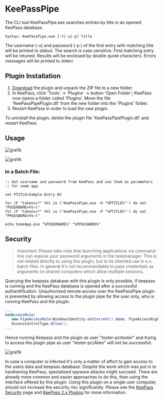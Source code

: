 # KeePassPipe

The CLI tool KeePassPipe.exe searches entries by title in an opened KeePass database.

```Syntax: KeePassPipe.exe [-t|-u|-p] Title ```

The username (-u) and password (-p ) of the first entry with matching title will be printed to stdout. The search is case sensitive. First matching entry will be retuned. Results will be enclosed by double quote characters. Errors messages will be printed to stderr. 

## Plugin Installation 

1.  [Download](https://github.com/limapap/KeePassPipe/releases/latest "Lastest Release") the plugin and unpack the ZIP file to a new folder.
2.  In KeePass, click 'Tools' → 'Plugins' → button 'Open Folder'; KeePass now opens a folder called 'Plugins'. Move the file 'KeePassPipePlugin.dll' from the new folder into the 'Plugins' folder.
3.  Restart KeePass in order to load the new plugin.

To uninstall the plugin, delete the plugin file 'KeePassPipePlugin.dll' and restart KeePass.

## Usage

![grafik](https://user-images.githubusercontent.com/49816044/56849564-7d016e00-68f6-11e9-96ac-5931549384c7.png)

![grafik](https://user-images.githubusercontent.com/49816044/56859290-0eb9bb80-6989-11e9-87f0-73906f719be1.png)

### In a Batch File:

```batch
:: Get username and password from KeePass and use them as parameters
:: for some app.

set PTITLE=Sample Entry #2

for /F "tokens=*" %%l in ('KeePassPipe.exe -U "%PTITLE%"') do set "PUSERNAME=%%~l"
for /F "tokens=*" %%l in ('KeePassPipe.exe -P "%PTITLE%"') do set "PPASSWORD=%%~l"

echo SomeApp.exe "%PUSERNAME%" "%PPASSWORD%" 

```
## Security

>Important: Please take note that launching applications via command-line can expose your password arguments in the taskmanager. This is not related directly to using this plugin, but to its intented use in e.x. batch files. In general it's not recommendable to pass credentials as arguments on shared computers which allow multiple sessions.

Querying the keepass database with this plugin is only possible, if keepass is running and the KeePass database is opened after a successful authentification. Unauthorized remote access over the KeePassPipe plugin is prevented by allowing access to the plugin pipe for the user only, who is running KeePass and the plugin:
```c#
...
AddAccessRule(
   new PipeAccessRule(WindowsIdentity.GetCurrent().Name, PipeAccessRights.FullControl, 
   AccessControlType.Allow));
...   
```
Hence running Keepass and the plugin as user "tester-pc\tester" and trying to access the plugin pipe as user "tester-pc\Alien" will not be successful:

![grafik](https://user-images.githubusercontent.com/49816044/56861455-171df080-69a1-11e9-9eea-f539a09a2de1.png)

In case a computer is infected it's only a matter of effort to gain access to the users data and keepass database. Despite the work which was put in to hardnening KeePass, spezialized spyware attacks might succeed. There are already more common and easier approaches to do this, than using the interface offered by this plugin. Using this plugin on a single user computer, should not increase the security risc significantly. Please see the [KeePass Security](https://keepass.info/help/base/security.html) page and [KeePass 2.x Plugins](https://keepass.info/help/v2/plugins.html) for more information.


